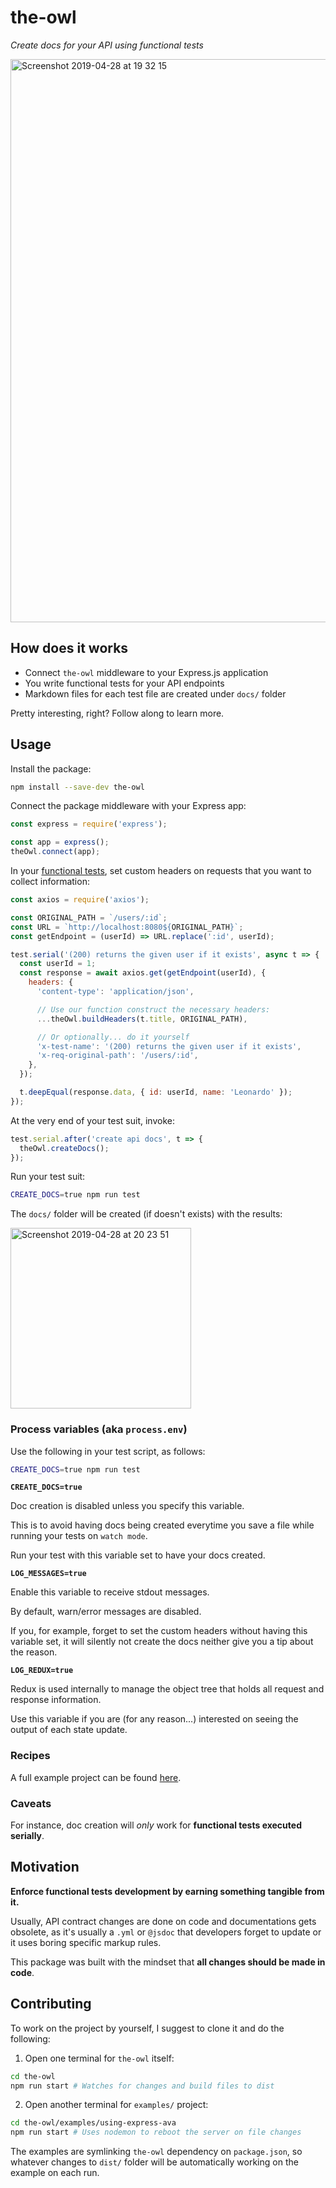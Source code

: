 # the-owl

_Create docs for your API using functional tests_

<img width="901" alt="Screenshot 2019-04-28 at 19 32 15" src="https://user-images.githubusercontent.com/11094572/56867964-840aa800-69ec-11e9-82ab-e2ae31590228.png">


## How does it works

- Connect `the-owl` middleware to your Express.js application
- You write functional tests for your API endpoints
- Markdown files for each test file are created under `docs/` folder

Pretty interesting, right? Follow along to learn more.


## Usage

Install the package:

```sh
npm install --save-dev the-owl
```

Connect the package middleware with your Express app:

```js
const express = require('express');

const app = express();
theOwl.connect(app);
```

In your [functional tests](./examples/using-express-ava/src/modules/users/__tests__/functional/[get]users_:id.js), set custom headers on requests that you want to collect information:

```js
const axios = require('axios');

const ORIGINAL_PATH = `/users/:id`;
const URL = `http://localhost:8080${ORIGINAL_PATH}`;
const getEndpoint = (userId) => URL.replace(':id', userId);

test.serial('(200) returns the given user if it exists', async t => {
  const userId = 1;
  const response = await axios.get(getEndpoint(userId), {
    headers: {
      'content-type': 'application/json',

      // Use our function construct the necessary headers:
      ...theOwl.buildHeaders(t.title, ORIGINAL_PATH),

      // Or optionally... do it yourself
      'x-test-name': '(200) returns the given user if it exists',
      'x-req-original-path': '/users/:id',
    },
  });

  t.deepEqual(response.data, { id: userId, name: 'Leonardo' });
});
```

At the very end of your test suit, invoke:

```js
test.serial.after('create api docs', t => {
  theOwl.createDocs();
});
```

Run your test suit:

```sh
CREATE_DOCS=true npm run test
```

The `docs/` folder will be created (if doesn't exists) with the results:

<img width="289" alt="Screenshot 2019-04-28 at 20 23 51" src="https://user-images.githubusercontent.com/11094572/56868513-90463380-69f3-11e9-96b8-3c9f3d99b1b8.png">


### Process variables (aka `process.env`)

Use the following in your test script, as follows:

```sh
CREATE_DOCS=true npm run test
```

**`CREATE_DOCS=true`**

Doc creation is disabled unless you specify this variable.

This is to avoid having docs being created everytime you save a file while running your tests on `watch mode`.

Run your test with this variable set to have your docs created.


**`LOG_MESSAGES=true`**

Enable this variable to receive stdout messages.

By default, warn/error messages are disabled.

If you, for example, forget to set the custom headers without having this variable set, it will silently not create the docs neither give you a tip about the reason.


**`LOG_REDUX=true`**

Redux is used internally to manage the object tree that holds all request and response information.

Use this variable if you are (for any reason...) interested on seeing the output of each state update.

### Recipes

A full example project can be found [here](./examples/using-express-ava/README.md).

### Caveats

For instance, doc creation will _only_ work for **functional tests executed serially**.


## Motivation

**Enforce functional tests development by earning something tangible from it.**

Usually, API contract changes are done on code and documentations gets obsolete, as it's usually a `.yml` or `@jsdoc` that developers forget to update or it uses boring specific markup rules.

This package was built with the mindset that **all changes should be made in code**.


## Contributing

To work on the project by yourself, I suggest to clone it and do the following:

1. Open one terminal for `the-owl` itself:

```sh
cd the-owl
npm run start # Watches for changes and build files to dist
```

2. Open another terminal for `examples/` project:

```sh
cd the-owl/examples/using-express-ava
npm run start # Uses nodemon to reboot the server on file changes
```

The examples are symlinking `the-owl` dependency on `package.json`, so whatever changes to `dist/` folder will be automatically working on the example on each run.
